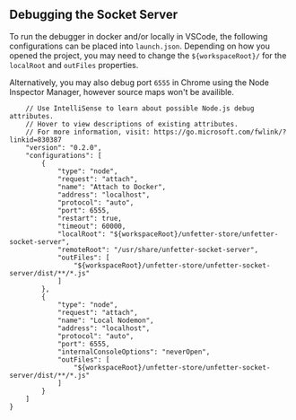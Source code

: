 ## Debugging the Socket Server

To run the debugger in docker and/or locally in VSCode, the following configurations can be placed into `launch.json`.  Depending on how you opened the project, you may need to change the `${workspaceRoot}/` for the `localRoot` and `outFiles` properties. 

Alternatively, you may also debug port `6555` in Chrome using the Node Inspector Manager, however source maps won't be availible.

```{
    // Use IntelliSense to learn about possible Node.js debug attributes.
    // Hover to view descriptions of existing attributes.
    // For more information, visit: https://go.microsoft.com/fwlink/?linkid=830387
    "version": "0.2.0",
    "configurations": [
        {
            "type": "node",
            "request": "attach",
            "name": "Attach to Docker",
            "address": "localhost",
            "protocol": "auto",
            "port": 6555,
            "restart": true,
            "timeout": 60000,
            "localRoot": "${workspaceRoot}/unfetter-store/unfetter-socket-server",
            "remoteRoot": "/usr/share/unfetter-socket-server",
            "outFiles": [
                "${workspaceRoot}/unfetter-store/unfetter-socket-server/dist/**/*.js"
            ]
        },
        {
            "type": "node",
            "request": "attach",
            "name": "Local Nodemon",
            "address": "localhost",
            "protocol": "auto",
            "port": 6555,
            "internalConsoleOptions": "neverOpen",
            "outFiles": [
                "${workspaceRoot}/unfetter-store/unfetter-socket-server/dist/**/*.js"
            ]
        }
    ]
}
```